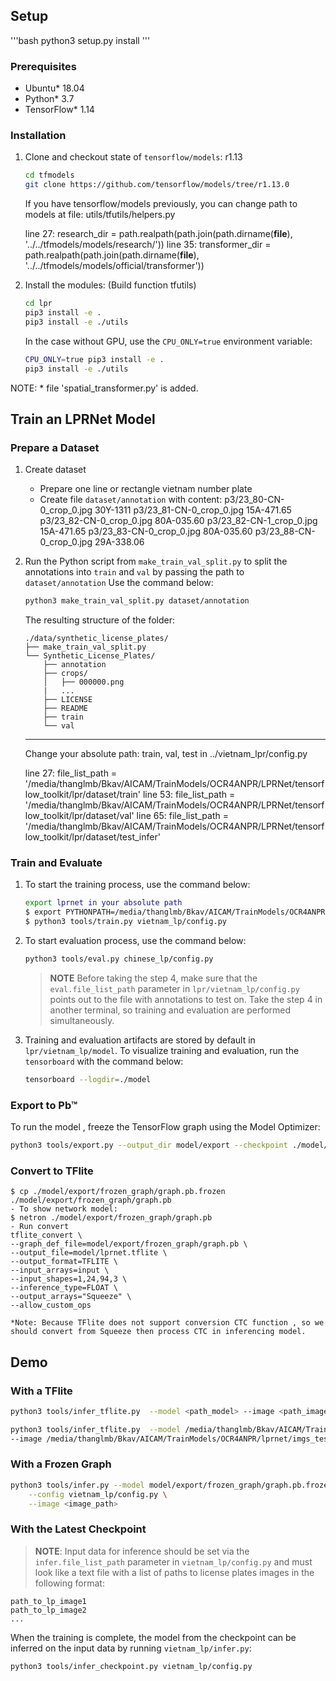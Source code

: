 ## Setup
'''bash
	python3 setup.py install 
'''
### Prerequisites

* Ubuntu\* 18.04
* Python\* 3.7
* TensorFlow\* 1.14

### Installation

1. Clone and checkout state of `tensorflow/models`: r1.13
    ```bash
    cd tfmodels
    git clone https://github.com/tensorflow/models/tree/r1.13.0
    ```

    If you have tensorflow/models previously, you can change path to models at file: utils/tfutils/helpers.py

    line 27: research_dir = path.realpath(path.join(path.dirname(__file__), '../../tfmodels/models/research/'))
    line 35: transformer_dir = path.realpath(path.join(path.dirname(__file__), '../../tfmodels/models/official/transformer'))
    

2. Install the modules: (Build function tfutils)

    ```bash
    cd lpr
    pip3 install -e .
    pip3 install -e ./utils
    ```

    In the case without GPU, use the `CPU_ONLY=true` environment variable:

    ```bash
    CPU_ONLY=true pip3 install -e .
    pip3 install -e ./utils
    ```
NOTE: * file 'spatial_transformer.py' is added.
## Train an LPRNet Model

### Prepare a Dataset

1. Create dataset
    - Prepare one line or rectangle vietnam number plate
    - Create file `dataset/annotation` with content:
        p3/23_80-CN-0_crop_0.jpg 30Y-1311
        p3/23_81-CN-0_crop_0.jpg 15A-471.65
        p3/23_82-CN-0_crop_0.jpg 80A-035.60
        p3/23_82-CN-1_crop_0.jpg 15A-471.65
        p3/23_83-CN-0_crop_0.jpg 80A-035.60
        p3/23_88-CN-0_crop_0.jpg 29A-338.06

2. Run the Python script from
    `make_train_val_split.py` to split the annotations into `train` and `val` by passing the path to `dataset/annotation`
    Use the command below:

    ```bash
    python3 make_train_val_split.py dataset/annotation
    ```

    The resulting structure of the folder:

    ```
    ./data/synthetic_license_plates/
    ├── make_train_val_split.py
    └── Synthetic_License_Plates/
        ├── annotation
        ├── crops/
        │   ├── 000000.png
        |   ...
        ├── LICENSE
        ├── README
        ├── train
        └── val
    ```
    ------------------------------
    Change your absolute path: train, val, test in ../vietnam_lpr/config.py

    line 27:    file_list_path = '/media/thanglmb/Bkav/AICAM/TrainModels/OCR4ANPR/LPRNet/tensorflow_toolkit/lpr/dataset/train'
    line 53:    file_list_path = '/media/thanglmb/Bkav/AICAM/TrainModels/OCR4ANPR/LPRNet/tensorflow_toolkit/lpr/dataset/val'
    line 65:    file_list_path = '/media/thanglmb/Bkav/AICAM/TrainModels/OCR4ANPR/LPRNet/tensorflow_toolkit/lpr/dataset/test_infer'

### Train and Evaluate

1. To start the training process, use the command below:

    ```bash
    export lprnet in your absolute path 
    $ export PYTHONPATH=/media/thanglmb/Bkav/AICAM/TrainModels/OCR4ANPR/lprnet
    $ python3 tools/train.py vietnam_lp/config.py
    ```

2. To start evaluation process, use the command below:

    ```bash
    python3 tools/eval.py chinese_lp/config.py
    ```

    > **NOTE** Before taking the step 4, make sure that the `eval.file_list_path` parameter in
    `lpr/vietnam_lp/config.py` points out to the file with
    annotations to test on. Take the step 4 in another terminal, so training and
    evaluation are performed simultaneously.

3. Training and evaluation artifacts are stored by default in `lpr/vietnam_lp/model`.
   To visualize training and evaluation, run the `tensorboard` with the command below:

    ```bash
    tensorboard --logdir=./model
    ```

### Export to Pb™

To run the model , freeze the TensorFlow graph using the Model Optimizer:

```Bash
python3 tools/export.py --output_dir model/export --checkpoint ./model/model.ckpt-250000.ckpt
```
###  Convert to TFlite

```
$ cp ./model/export/frozen_graph/graph.pb.frozen ./model/export/frozen_graph/graph.pb 
- To show network model:
$ netron ./model/export/frozen_graph/graph.pb
- Run convert
tflite_convert \
--graph_def_file=model/export/frozen_graph/graph.pb \
--output_file=model/lprnet.tflite \
--output_format=TFLITE \
--input_arrays=input \
--input_shapes=1,24,94,3 \
--inference_type=FLOAT \
--output_arrays="Squeeze" \
--allow_custom_ops
```
    *Note: Because TFlite does not support conversion CTC function , so we should convert from Squeeze then process CTC in inferencing model.


## Demo

### With a TFlite

```Bash
python3 tools/infer_tflite.py  --model <path_model> --image <path_image> 

python3 tools/infer_tflite.py  --model /media/thanglmb/Bkav/AICAM/TrainModels/OCR4ANPR/lprnet/model/lprnet_14.tflite \
--image /media/thanglmb/Bkav/AICAM/TrainModels/OCR4ANPR/lprnet/imgs_test/3.png
```

### With a Frozen Graph

```Bash
python3 tools/infer.py --model model/export/frozen_graph/graph.pb.frozen \
    --config vietnam_lp/config.py \
    --image <image_path>
```


### With the Latest Checkpoint

> **NOTE**: Input data for inference should be set via the `infer.file_list_path` parameter in
`vietnam_lp/config.py` and must look like a text file
with a list of paths to license plates images in the following format:

```
path_to_lp_image1
path_to_lp_image2
...
```

When the training is complete, the model from the checkpoint can be inferred on the
input data by running `vietnam_lp/infer.py`:

```Bash
python3 tools/infer_checkpoint.py vietnam_lp/config.py
```
